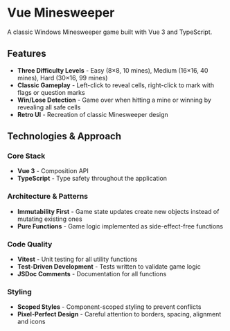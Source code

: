 # Vue Minesweeper

A classic Windows Minesweeper game built with Vue 3 and TypeScript.

## Features

- **Three Difficulty Levels** - Easy (8×8, 10 mines), Medium (16×16, 40 mines), Hard (30×16, 99 mines)
- **Classic Gameplay** - Left-click to reveal cells, right-click to mark with flags or question marks
- **Win/Lose Detection** - Game over when hitting a mine or winning by revealing all safe cells
- **Retro UI** - Recreation of classic Minesweeper design

## Technologies & Approach

### Core Stack

- **Vue 3** - Composition API
- **TypeScript** - Type safety throughout the application

### Architecture & Patterns

- **Immutability First** - Game state updates create new objects instead of mutating existing ones
- **Pure Functions** - Game logic implemented as side-effect-free functions

### Code Quality

- **Vitest** - Unit testing for all utility functions
- **Test-Driven Development** - Tests written to validate game logic
- **JSDoc Comments** - Documentation for all functions

### Styling

- **Scoped Styles** - Component-scoped styling to prevent conflicts
- **Pixel-Perfect Design** - Careful attention to borders, spacing, alignment and icons
